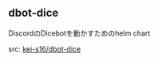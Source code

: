 ## dbot-dice
DiscordのDicebotを動かすためのhelm chart  

src: [kei-s16/dbot-dice](https://github.com/kei-s16/dbot-dice)
